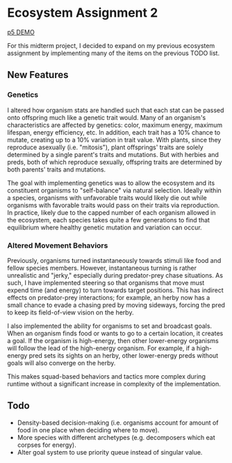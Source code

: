 # Ecosystem Assignment 2

[p5 DEMO](https://bennyboy.tech/RobotaPsyche/midterm/)

For this midterm project, I decided to expand on my previous ecosystem assignment by implementing many of the items on the previous TODO list.

## New Features

### Genetics

I altered how organism stats are handled such that each stat can be passed onto offspring much like a genetic trait would. Many of an organism's characteristics are affected by genetics: color, maximum energy, maximum lifespan, energy efficiency, etc. In addition, each trait has a 10% chance to mutate, creating up to a 10% variation in trait value. With plants, since they reproduce asexually (i.e. "mitosis"), plant offsprings' traits are solely determined by a single parent's traits and mutations. But with herbies and preds, both of which reproduce sexually, offspring traits are determined by both parents' traits and mutations.

The goal with implementing genetics was to allow the ecosystem and its constituent organisms to "self-balance" via natural selection. Ideally within a species, organisms with unfavorable traits would likely die out while organisms with favorable traits would pass on their traits via reproduction. In practice, likely due to the capped number of each organism allowed in the ecosystem, each species takes quite a few generations to find that equilibrium where healthy genetic mutation and variation can occur.

### Altered Movement Behaviors

Previously, organisms turned instantaneously towards stimuli like food and fellow species members. However, instantaneous turning is rather unrealistic and "jerky," especially during predator-prey chase situations. As such, I have implemented steering so that organisms that move must expend time (and energy) to turn towards target positions. This has indirect effects on predator-prey interactions; for example, an herby now has a small chance to evade a chasing pred by moving sideways, forcing the pred to keep its field-of-view vision on the herby.

I also implemented the ability for organisms to set and broadcast goals. When an organism finds food or wants to go to a certain location, it creates a goal. If the organism is high-energy, then other lower-energy organisms will follow the lead of the high-energy organism. For example, if a high-energy pred sets its sights on an herby, other lower-energy preds without goals will also converge on the herby.

This makes squad-based behaviors and tactics more complex during runtime without a significant increase in complexity of the implementation.

## Todo

- Density-based decision-making (i.e. organisms account for amount of food in one place when deciding where to move).
- More species with different archetypes (e.g. decomposers which eat corpses for energy).
- Alter goal system to use priority queue instead of singular value.